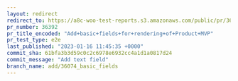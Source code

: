 ```yaml
---
layout: redirect
redirect_to: https://a8c-woo-test-reports.s3.amazonaws.com/public/pr/36392/e2e/index.html
pr_number: 36392
pr_title_encoded: "Add+basic+fields+for+rendering+of+Product+MVP"
pr_test_type: e2e
last_published: "2023-01-16 11:45:35 +0000"
commit_sha: 61bfa3b3d59c0c2c6978e6932cc4a1d1a0817d24
commit_message: "Add text field"
branch_name: add/36074_basic_fields
---
```

